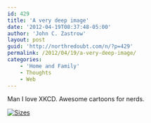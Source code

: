 ```yaml
---
id: 429
title: 'A very deep image'
date: '2012-04-19T08:37:48-05:00'
author: 'John C. Zastrow'
layout: post
guid: 'http://northredoubt.com/n/?p=429'
permalink: /2012/04/19/a-very-deep-image/
categories:
    - 'Home and Family'
    - Thoughts
    - Web
---
```


Man I love XKCD. Awesome cartoons for nerds.

[![](http://imgs.xkcd.com/comics/lakes_and_oceans.png "Sizes")](http://xkcd.com/1040/)